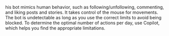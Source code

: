 his bot mimics human behavior, such as following/unfollowing, commenting, and liking posts and stories. It takes control of the mouse for movements.
The bot is undetectable as long as you use the correct limits to avoid being blocked. To determine the optimal number of actions per day, use Copilot,
which helps you find the appropriate limitations.
